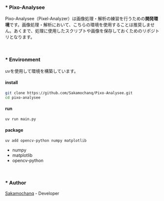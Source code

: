 ### * Pixo-Analysee

Pixo-Analysee（Pixel-Analyzer）は画像処理・解析の練習を行うための**開発環境**です。画像処理・解析において、こちらの環境を使用することは推奨しません。あくまで、処理に使用したスクリプトや画像を保存しておくためのリポジトリとなります。

<br>

### * Environment

uvを使用して環境を構築しています。


#### install

```bash
git clone https://github.com/Sakamochanq/Pixo-Analysee.git
cd pixo-analysee
```

#### run

```bash
uv run main.py
```

#### package

```bash
uv add opencv-python numpy matplotlib
```

* numpy
* matplotlib
* opencv-python

<br>

### * Author

[Sakamochanq](https://github.com/Sakamochanq) - Developer

<br>
